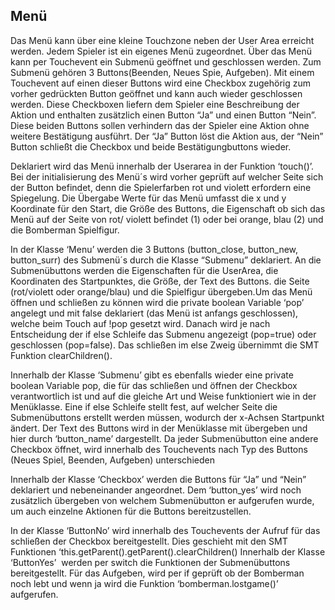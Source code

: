 ## Menü

Das Menü kann über eine kleine Touchzone neben der User Area erreicht werden. Jedem Spieler ist ein eigenes Menü zugeordnet. Über das Menü kann per Touchevent ein Submenü geöffnet und geschlossen werden. Zum Submenü gehören 3 Buttons(Beenden, Neues Spie, Aufgeben). Mit einem Touchevent auf einen dieser Buttons wird eine Checkbox zugehörig zum vorher gedrückten Button geöffnet und kann auch wieder geschlossen werden. Diese Checkboxen liefern dem Spieler eine Beschreibung der Aktion und enthalten zusätzlich einen Button “Ja” und einen Button “Nein”. Diese beiden Buttons sollen verhindern das der Spieler eine Aktion ohne weitere Bestätigung ausführt. Der “Ja” Button löst die Aktion aus, der “Nein” Button schließt die Checkbox und beide Bestätigungbuttons wieder.

Deklariert wird das Menü innerhalb der Userarea in der Funktion ‘touch()’. Bei der initialisierung des Menü´s wird vorher geprüft auf welcher Seite sich der Button befindet, denn die Spielerfarben rot und violett erfordern eine Spiegelung. Die Übergabe Werte für das Menü umfasst die x und y Koordinate für den Start, die Größe des Buttons, die Eigenschaft ob sich das Menü auf der Seite von rot/ violett befindet (1) oder bei orange, blau (2) und die Bomberman Spielfigur. 

In der Klasse ‘Menu’ werden die 3 Buttons (button_close, button_new, button_surr) des Submenü´s durch die Klasse “Submenu” deklariert. An die Submenübuttons werden die Eigenschaften für die UserArea, die Koordinaten des Startpunktes, die Größe, der Text des Buttons. die Seite (rot/violett oder orange/blau) und die Spielfigur übergeben.Um das Menü öffnen und schließen zu können wird die private boolean Variable ‘pop’ angelegt und mit false deklariert (das Menü ist anfangs geschlossen), welche beim Touch auf !pop gesetzt wird. Danach wird je nach Entscheidung der if else Schleife das Submenu angezeigt (pop=true) oder geschlossen (pop=false). Das schließen im else Zweig übernimmt die SMT Funktion clearChildren().

Innerhalb der Klasse ‘Submenu’ gibt es ebenfalls wieder eine private boolean Variable pop, die für das schließen und öffnen der Checkbox verantwortlich ist und auf die gleiche Art und Weise funktioniert wie in der Menüklasse. Eine if else Schleife stellt fest, auf welcher Seite die Submenübuttons erstellt werden müssen, wodurch der x-Achsen Startpunkt ändert. Der Text des Buttons wird in der Menüklasse mit übergeben und hier durch ‘button_name’ dargestellt. Da jeder Submenübutton eine andere Checkbox öffnet, wird innerhalb des Touchevents nach Typ des Buttons (Neues Spiel, Beenden, Aufgeben) unterschieden

Innerhalb der Klasse ‘Checkbox’ werden die Buttons für “Ja” und “Nein” deklariert und nebeneinander angeordnet. Dem ‘button_yes’ wird noch zusätzlich übergeben von welchem Submenübutton er aufgerufen wurde, um auch einzelne Aktionen für die Buttons bereitzustellen.

In der Klasse ‘ButtonNo’ wird innerhalb des Touchevents der Aufruf für das schließen der Checkbox bereitgestellt. Dies geschieht mit den SMT Funktionen ‘this.getParent().getParent().clearChildren()
Innerhalb der Klasse ‘ButtonYes’  werden per switch die Funktionen der Submenübuttons bereitgestellt. Für das Aufgeben, wird per if geprüft ob der Bomberman noch lebt und wenn ja wird die Funktion ‘bomberman.lostgame()’
aufgerufen.
